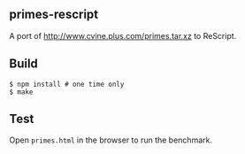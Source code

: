 ## primes-rescript

A port of http://www.cvine.plus.com/primes.tar.xz to ReScript.

## Build

    $ npm install # one time only
    $ make

## Test

Open `primes.html` in the browser to run the benchmark.
